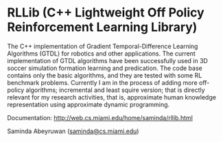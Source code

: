 RLLib (C++ Lightweight Off Policy Reinforcement Learning Library)
=====

The C++ implementation of Gradient Temporal-Difference Learning Algorithms (GTDL) for robotics and other applications.
The current implementation of GTDL algorithms have been successfully used in 3D soccer simulation formation learning
and predication. The code base contains only the basic algorithms, and they are tested with some RL benchmark problems. Currently I am in the process of adding more off-policy algorithms; incremental and least squire version; 
that is directly relevant for my research activities, that is, approximate human knowledge representation using approximate dynamic 
programming. 

Documentation: http://web.cs.miami.edu/home/saminda/rllib.html

Saminda Abeyruwan (saminda@cs.miami.edu)

